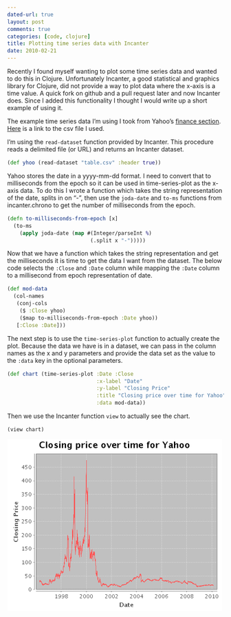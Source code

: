 ```yaml
---
dated-url: true
layout: post
comments: true
categories: [code, clojure]
title: Plotting time series data with Incanter
date: 2010-02-21
---
```


Recently I found myself wanting to plot some time series data and wanted to do this in Clojure. Unfortunately Incanter, a good statistical and graphics library for Clojure, did not provide a way to plot data where the x-axis is a time value. A quick fork on github and a pull request later and now Incanter does. Since I added this functionality I thought I would write up a short example of using it.

The example time series data I’m using I took from Yahoo’s [finance section](http://finance.yahoo.com/). [Here](http://ichart.finance.yahoo.com/table.csv?s=YHOO&a=03&b=12&c=1996&d=01&e=21&f=2010&g=d&ignore=.csv) is a link to the csv file I used.

I’m using the `read-dataset` function provided by Incanter. This procedure reads a delimited file (or URL) and returns an Incanter dataset.

``` clojure
(def yhoo (read-dataset "table.csv" :header true))
```

Yahoo stores the date in a yyyy-mm-dd format. I need to convert that to milliseconds from the epoch so it can be used in time-series-plot as the x-axis data. To do this I wrote a function which takes the string representation of the date, splits in on “-”, then use the `joda-date` and `to-ms` functions from incanter.chrono to get the number of milliseconds from the epoch.

``` clojure
(defn to-milliseconds-from-epoch [x]
  (to-ms
    (apply joda-date (map #(Integer/parseInt %)
                           (.split x "-")))))
```

Now that we have a function which takes the string representation and get the milliseconds it is time to get the data I want from the dataset. The below code selects the `:Close` and `:Date` column while mapping the `:Date` column to a millisecond from epoch representation of date.

``` clojure
(def mod-data
  (col-names
   (conj-cols
    ($ :Close yhoo)
    ($map to-milliseconds-from-epoch :Date yhoo))
   [:Close :Date]))
```

The next step is to use the `time-series-plot` function to actually create the plot. Because the data we have is in a dataset, we can pass in the column names as the x and y parameters and provide the data set as the value to the `:data` key in the optional parameters.

``` clojure
(def chart (time-series-plot :Date :Close
                             :x-label "Date"
                             :y-label "Closing Price"
                             :title "Closing price over time for Yahoo"
                             :data mod-data))
```

Then we use the Incanter function `view` to actually see the chart.

``` clojure
(view chart)
```

![Chart of historical YHOO closing prices](/images/yhoo.png "Chart of historical YHOO closing prices")
